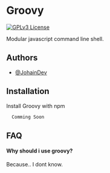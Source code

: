 
# Groovy

[![GPLv3 License](https://img.shields.io/badge/License-GPL%20v3-yellow.svg)](https://opensource.org/licenses/)

Modular javascript command line shell.

## Authors

- [@JohainDev](https://www.github.com/johaindev)

## Installation

Install Groovy with npm

```bash
  Comming Soon
```

## FAQ

#### Why should i use groovy?

Because.. I dont know.
